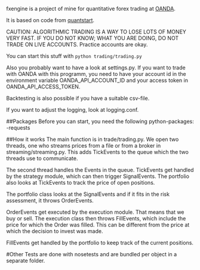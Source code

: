 fxengine is a project of mine for quantitative forex trading at [OANDA](http://www.oanda.com).

It is based on code from [quantstart](http://www.quantstart.com/articles/Forex-Trading-Diary-1-Automated-Forex-Trading-with-the-OANDA-API).

CAUTION: ALGORITHMIC TRADING IS A WAY TO LOSE LOTS OF MONEY VERY FAST. IF YOU DO NOT KNOW; WHAT YOU ARE DOING, DO NOT TRADE ON LIVE ACCOUNTS. Practice accounts are okay.

You can start this stuff with `python trading/trading.py`

Also you probably want to have a look at settings.py.
If you want to trade with OANDA with this programm, you need to have
your account id in the environment variable OANDA_API_ACCOUNT_ID and
your access token in OANDA_API_ACCESS_TOKEN.

Backtesting is also possible if you have a suitable csv-file.

If you want to adjust the logging, look at logging.conf.

##Packages
Before you can start, you need the following python-packages:
-requests

##How it works
The main function is in trade/trading.py. We open two threads, one who
streams prices from a file or from a broker in streaming/streaming.py.
This adds TickEvents to the queue which the two threads use to
communicate.

The second thread handles the Events in the queue.
TickEvents get handled by the strategy module, which can then trigger
SignalEvents. The portfolio also looks at TickEvents to track the
price of open positions.

The portfolio class looks at the SignalEvents and if it fits in the
risk assessment, it throws OrderEvents.

OrderEvents get executed by the execution module. That means that we
buy or sell. The execution class then throws FillEvents, which include
the price for which the Order was filled. This can be different from
the price at which the decision to invest was made.

FillEvents get handled by the portfolio to keep track of the current
positions.


#Other
Tests are done with nosetests and are bundled per object in a separate
folder.
